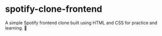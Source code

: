 # spotify-clone-frontend
A simple Spotify frontend clone built using HTML and CSS for practice and learning. 🎵
